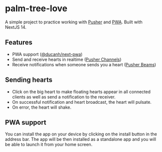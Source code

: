 # palm-tree-love

A simple project to practice working with [Pusher](https://pusher.com/) and [PWA](https://developer.mozilla.org/en-US/docs/Web/Progressive_web_apps). Built with NextJS 14.

## Features

-   PWA support ([@ducanh/next-pwa](https://www.npmjs.com/package/@ducanh2912/next-pwa))
-   Send and receive hearts in realtime ([Pusher Channels](https://pusher.com/channels/))
-   Receive notifications when someone sends you a heart ([Pusher Beams](https://pusher.com/beams/))

## Sending hearts

-   Click on the big heart to make floating hearts appear in all connected clients as well as send a notification to the receiver.
-   On successful notification and heart broadcast, the heart will pulsate.
-   On error, the heart will shake.

## PWA support

You can install the app on your device by clicking on the install button in the address bar. The app will be then installed as a standalone app and you will be able to launch it from your home screen.
